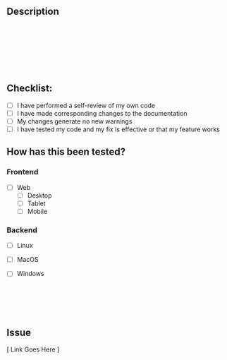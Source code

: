 ## Description
<br />
<br />
<br />
<br />
<br />
<br />

## Checklist:
- [ ] I have performed a self-review of my own code
- [ ] I have made corresponding changes to the documentation
- [ ] My changes generate no new warnings
- [ ] I have tested my code and my fix is effective or that my feature works

## How has this been tested?
### Frontend
- [ ] Web
    - [ ] Desktop
    - [ ] Tablet
    - [ ] Mobile

### Backend
- [ ] Linux
- [ ] MacOS
- [ ] Windows




<br />
<br />
<br />
<br />

## Issue
[  Link Goes Here  ]





